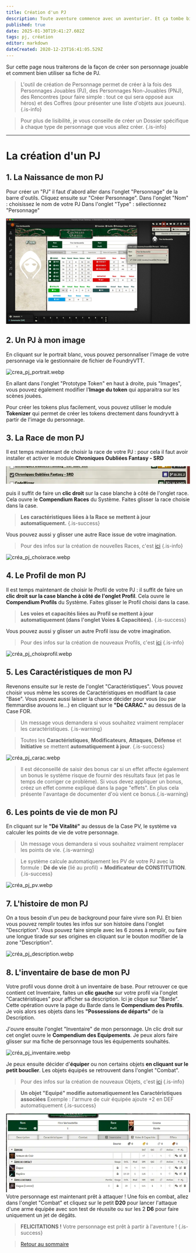 ```yaml
---
title: Création d'un PJ
description: Toute aventure commence avec un aventurier. Et ça tombe bien c'est ici que la votre commence
published: true
date: 2025-01-30T19:41:27.602Z
tags: pj, création
editor: markdown
dateCreated: 2020-12-23T16:41:05.529Z
---
```


Sur cette page nous traiterons de la façon de créer son personnage jouable et comment bien utiliser sa fiche de PJ.

> L'outil de création de Personnage permet de créer à la fois des Personnages Jouables (PJ), des Personnages Non-Jouables (PNJ), des Rencontres (pour faire simple : tout ce qui sera opposé aux héros) et des Coffres (pour présenter une liste d'objets aux joueurs).
{.is-info}

> Pour plus de lisibilité, je vous conseille de créer un Dossier spécifique à chaque type de personnage que vous allez créer.
{.is-info}
---

# La création d'un PJ
## 1. La Naissance de mon PJ
Pour créer un "PJ" il faut d'abord aller dans l'onglet "Personnage" de la barre d'outils. 
Cliquez ensuite sur "Créer Personnage".
Dans l'onglet "Nom" : choisissez le nom de votre PJ
Dans l'onglet "Type" : sélectionnez "Personnage"

![crt_perso_01.webp](/images/chroniquesoubliees/crt_perso_01.webp)


## 2. Un PJ à mon image
En cliquant sur le portrait blanc, vous pouvez personnaliser l'image de votre personnage via le gestionnaire de fichier de FoundryVTT.

![crea_pj_portrait.webp](/images/chroniquesoubliees/créa_pj_portrait.webp)

En allant dans l'onglet "Prototype Token" en haut à droite, puis "Images", vous pouvez également modifier l'**Image du token** qui apparaitra sur les scènes jouées.

Pour créer les tokens plus facilement, vous pouvez utiliser le module **Tokenizer** qui permet de créer les tokens drectement dans foundryvtt à partir de l'image du personnage.

## 3. La Race de mon PJ
Il est temps maintenant de choisir la race de votre PJ : pour cela il faut avoir installer et activer le  module **Chroniques Oubliées Fantasy - SRD** 

![module_cof_srd.webp](/images/chroniquesoubliees/customisation/module_cof_srd.webp)

puis  il suffit de faire un **clic droit** sur la case blanche à côté de l'onglet race.
Cela ouvre le **Compendium Races** du Système. Faites glisser la race choisie dans la case. 
> **Les caractéristiques liées à la Race se mettent à jour automatiquement.**
{.is-success}

Vous pouvez aussi y glisser une autre Race issue de votre imagination.
> Pour des infos sur la création de nouvelles Races, c'est [ici](/fr/systemes/fr-chrooubliees/species)
{.is-info}

![créa_pj_choixrace.webp](/images/chroniquesoubliees/créa_pj_choixrace.webp)


## 4. Le Profil de mon PJ
Il est temps maintenant de choisir le Profil de votre PJ : il suffit de faire un **clic droit sur la case blanche à côté de l'onglet Profil**.
Cela ouvre le **Compendium Profils** du Système. Faites glisser le Profil choisi dans la case. 
> **Les voies et capacités liées au Profil se mettent à jour automatiquement (dans l'onglet Voies & Capacitées).**
{.is-success}

Vous pouvez aussi y glisser un autre Profil issu de votre imagination.
> Pour des infos sur la création de nouveaux Profils, c'est [ici](/fr/systemes/fr-chrooubliees/customisation)
{.is-info}

![créa_pj_choixprofil.webp](/images/chroniquesoubliees/créa_pj_choixprofil.webp)

## 5. Les Caractéristiques de mon PJ
Revenons ensuite sur le reste de l'onglet "Caractéristiques".
Vous pouvez choisir vous même les scores de Caractéristiques en modifiant la case "Base".
Vous pouvez aussi laisser la chance décider pour vous (ou par flemmardise avouons le...) en cliquant sur le **"Dé CARAC."** au dessus de la Case FOR.
> Un message vous demandera si vous souhaitez vraiment remplacer les caractéristiques.
{.is-warning}

> Toutes les **Caractéristiques**, **Modificateurs**, **Attaques**, **Défense** et **Initiative** se mettent **automatiquement à jour**.
{.is-success}

![créa_pj_carac.webp](/images/chroniquesoubliees/créa_pj_carac.webp)

> Il est déconseillé de saisir des bonus car si un effet affecte également un bonus le système risque de fournir des résultats faux (et pas le temps de corriger ce problème). Si vous devez appliquer un bonus, créez un effet comme expliqué dans la page "effets". En plus cela présente l'avantage de documenter d'où vient ce bonus.{.is-warning}

## 6. Les points de vie de mon PJ
En cliquant sur le **"Dé Vitalité"** au dessus de la Case PV, le système va calculer les points de vie de votre personnage.

> Un message vous demandera si vous souhaitez vraiment remplacer les points de vie.
{.is-warning}

> Le système calcule automatiquement les PV de votre PJ avec la formule :
**Dé de vie** (lié au profil) + **Modificateur de CONSTITUTION**.
{.is-success}

![créa_pj_pv.webp](/images/chroniquesoubliees/créa_pj_pv.webp)

## 7. L'histoire de mon PJ
On a tous besoin d'un peu de background pour faire vivre son PJ.
Et bien vous pouvez remplir toutes les infos sur son histoire dans l'onglet "Description".
Vous pouvez faire simple avec les 6 zones à remplir, ou faire une longue tirade sur ses origines en cliquant sur le bouton modifier de la zone "Description".

![créa_pj_description.webp](/images/chroniquesoubliees/créa_pj_description.webp)
## 8. L'inventaire de base de mon PJ
Votre profil vous donne droit à un inventaire de base.
Pour retrouver ce que contient cet Inventaire, faites un **clic gauche** sur votre profil via l'onglet "Caractéristiques" pour afficher sa description. 
Ici je clique sur "Barde".
Cette opération ouvre la page du Barde dans le **Compendium des Profils**. Je vois alors ses objets dans les **"Possessions de départs"** de la Description.

J'ouvre ensuite l'onglet "Inventaire" de mon personnage. Un clic droit sur cet onglet ouvre le **Compendium des Equipements**. Je peux alors faire glisser sur ma fiche de personnage tous les équipements souhaités.

![créa_pj_inventaire.webp](/images/chroniquesoubliees/customisation/créa_pj_inventaire.webp)

Je peux ensuite décider d'**équiper** ou non certains objets **en cliquant sur le petit bouclier**. Les objets équipés se retrouvent dans l'onglet "Combat".

> Pour des infos sur la création de nouveaux Objets, c'est [ici](/fr/systemes/fr-chrooubliees/creaobjets)
{.is-info}

> **Un objet "Equipé" modifie automatiquement les Caractéristiques associées**
Exemple : l'armure de cuir équipée ajoute +2 en DEF automatiquement
{.is-success}

![pj_inventaire_2a.webp](/images/chroniquesoubliees/customisation/pj_inventaire_2a.webp)
Votre personnage est maintenant prêt à attaquer ! Une fois en combat, allez dans l'onglet "Combat" et cliquez sur le petit **D20** pour lancer l'attaque d'une arme équipée avec son test de réussite ou sur les 2 **D6** pour faire uniquement un jet de dégâts.

> **FELICITATIONS !** Votre personnage est prêt à partir à l'aventure !
{.is-success}

> [Retour au sommaire](/fr/systemes/fr-chrooubliees)
